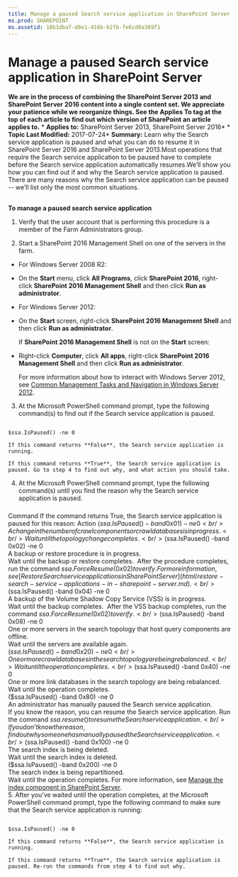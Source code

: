 ```yaml
---
title: Manage a paused Search service application in SharePoint Server
ms.prod: SHAREPOINT
ms.assetid: 18b1dbaf-d8e1-416b-b2fb-fe6cd0a369f1
---
```



# Manage a paused Search service application in SharePoint Server
 **We are in the process of combining the SharePoint Server 2013 and SharePoint Server 2016 content into a single content set. We appreciate your patience while we reorganize things. See the Applies To tag at the top of each article to find out which version of SharePoint an article applies to.** * **Applies to:** SharePoint Server 2013, SharePoint Server 2016*  * **Topic Last Modified:** 2017-07-24* **Summary:** Learn why the Search service application is paused and what you can do to resume it in SharePoint Server 2016 and SharePoint Server 2013.Most operations that require the Search service application to be paused have to complete before the Search service application automatically resumes.We’ll show you how you can find out if and why the Search service application is paused. There are many reasons why the Search service application can be paused -- we’ll list only the most common situations.
## 

 **To manage a paused search service application**
1. Verify that the user account that is performing this procedure is a member of the Farm Administrators group.
    
  
2. Start a SharePoint 2016 Management Shell on one of the servers in the farm.
    
  - For Windows Server 2008 R2:
    
  - On the **Start** menu, click **All Programs**, click **SharePoint 2016**, right-click **SharePoint 2016 Management Shell** and then click **Run as administrator**.
    
  
  - For Windows Server 2012:
    
  - On the **Start** screen, right-click **SharePoint 2016 Management Shell** and then click **Run as administrator**.
    
    If **SharePoint 2016 Management Shell** is not on the **Start** screen:
    
  
  - Right-click **Computer**, click **All apps**, right-click **SharePoint 2016 Management Shell** and then click **Run as administrator**.
    
  

    For more information about how to interact with Windows Server 2012, see  [Common Management Tasks and Navigation in Windows Server 2012](https://technet.microsoft.com/en-us/library/hh831491.aspx).
    
  
3. At the Microsoft PowerShell command prompt, type the following command(s) to find out if the Search service application is paused.
    
  ```
  
$ssa.IsPaused() -ne 0
  ```


    If this command returns **False**, the Search service application is running.
    
    If this command returns **True**, the Search service application is paused. Go to step 4 to find out why, and what action you should take.
    
  
4. At the Microsoft PowerShell command prompt, type the following command(s) until you find the reason why the Search service application is paused.
    
### 

Command If the command returns True, the Search service application is paused for this reason: Action ($ssa.IsPaused() -band 0x01) -ne 0 <br/> A change in the number of crawl components or crawl databases is in progress.  <br/> Wait until the topology change completes.  <br/> ($ssa.IsPaused() -band 0x02) -ne 0 <br/> A backup or restore procedure is in progress.  <br/> Wait until the backup or restore completes.  After the procedure completes, run the command $ssa.ForceResume(0x02) to verify. For more information, see [Restore Search service applications in SharePoint Server](html/restore-search-service-applications-in-sharepoint-server.md).    <br/> ($ssa.IsPaused() -band 0x04) -ne 0 <br/> A backup of the Volume Shadow Copy Service (VSS) is in progress.  <br/> Wait until the backup completes.  After the VSS backup completes, run the command $ssa.ForceResume(0x02) to verify.   <br/> ($ssa.IsPaused() -band 0x08) -ne 0 <br/> One or more servers in the search topology that host query components are offline.  <br/> Wait until the servers are available again.  <br/> ($ssa.IsPaused() -band 0x20) -ne 0 <br/> One or more crawl databases in the search topology are being rebalanced.  <br/> Wait until the operation completes.  <br/> ($ssa.IsPaused() -band 0x40) -ne 0 <br/> One or more link databases in the search topology are being rebalanced.  <br/> Wait until the operation completes.  <br/> ($ssa.IsPaused() -band 0x80) -ne 0 <br/> An administrator has manually paused the Search service application.  <br/> If you know the reason, you can resume the Search service application. Run the command $ssa.resume() to resume the Search service application. <br/> If you don’t know the reason, find out why someone has manually paused the Search service application.  <br/> ($ssa.IsPaused() -band 0x100) -ne 0 <br/> The search index is being deleted.  <br/> Wait until the search index is deleted.  <br/> ($ssa.IsPaused() -band 0x200) -ne 0 <br/> The search index is being repartitioned.  <br/> Wait until the operation completes. For more information, see  [Manage the index component in SharePoint Server](html/manage-the-index-component-in-sharepoint-server.md).  <br/> 5. After you’ve waited until the operation completes, at the Microsoft PowerShell command prompt, type the following command to make sure that the Search service application is running:
    
  ```
  
$ssa.IsPaused() -ne 0
  ```


    If this command returns **False**, the Search service application is running.
    
    If this command returns **True**, the Search service application is paused. Re-run the commands from step 4 to find out why.
    
  

